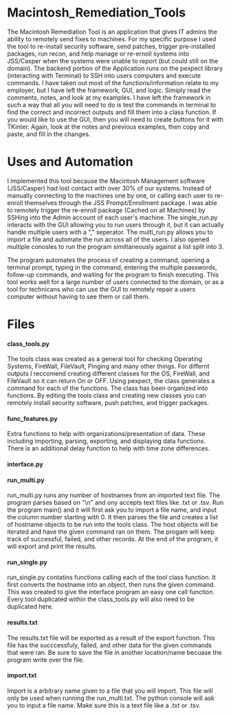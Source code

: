 # Macintosh_Remediation_Tools

The Macintosh Remediation Tool is an application that gives IT admins the ability to remotely send fixes to machines. For my specific purpose I used the tool to re-install security software, send patches, trigger pre-installed packages, run recon, and help manage or re-ernoll systems into JSS/Casper when the systems were unable to report (but could still on the domain). The backend portion of the Application runs on the pexpect library (interacting with Terminal) to SSH into users computers and execute commands. I have taken out most of the functions/information relate to my employer, but I have left the framework, GUI, and logic. Simiply read the comments, notes, and look at my examples. I have left the framework in such a way that all you will need to do is test the commands in terminal to find the correct and incorrect outputs and fill them into a class function. If you would like to use the GUI, then you will need to create buttons for it with TKinter. Again, look at the notes and previous examples, then copy and paste, and fill in the changes. 

# Uses and Automation

I implemented this tool because the Macintosh Management software (JSS/Casper) had lost contact with over 30% of our systems. Instead of manually connecting to the machines one by one, or calling each user to re-enroll themselves through the JSS Prompt/Enrollment package. I was able to remotely trigger the re-enroll package (Cached on all Machines) by SSHing into the Admin account of each user's machine. The single_run.py interacts with the GUI allowing you to run users through it, but it can actually handle multiple users with a "," seperator. The multi_run.py allows you to import a file and automate the run across all of the users. I also opened multiple conosles to run the program similtaneously against a list split into 3. 

The program automates the process of creating a command, opening a terminal prompt, typing in the command, entering the multiple passwords, follow-up commands, and waiting for the program to finish executing. This tool works well for a large number of users connected to the domain, or as a tool for technicans who can use the GUI to remotely repair a users computer without having to see them or call them. 

# Files

#### class_tools.py

The tools class was created as a general tool for checking Operating Systems, FireWall, FileVault, Pinging and many other things. For differnt outputs I reccomend creating different classes for the OS, FireWall, and FileVault so it can return On or OFF. Using pexpect, the class generates a command for each of the functions. The class has been organized into functions. By editing the tools class and creating new classes you can remotely install security software, push patches, and trigger packages.

#### func_features.py

Extra functions to help with organizations/presentation of data. These including importing, parsing, exporting, and displaying data functions. There is an additional delay function to help with time zone differences.

#### interface.py



#### run_multi.py

run_multi.py runs any number of hostnames from an imported text file. The program parses based on "\n" and ony accepts text files like .txt or .tsv. Run the program main() and it will first ask you to import a file name, and input the column number starting with 0. It then parses the file and creates a list of hostname objects to be run into the tools class. The host objects will be iterated and have the given command ran on them. The progam will keep track of successful, failed, and other records. At the end of the program, it will export and print the results. 

#### run_single.py

run_single.py contatins functions calling each of the tool class function. It first converts the hostname into an object, then runs the given command. This was created to give the interface program an easy one call function. Every tool duplicated within the class_tools.py will also need to be duplicated here.

#### results.txt

The results.txt file will be exported as a result of the export function. This file has the succcessfuly, failed, and other data for the given commands that were ran. Be sure to save the file in another location/name becuase the program write over the file.

#### import.txt

Import is a arbitrary name given to a file that you will import. This file will only be used when running the run_multi.txt. The python console will ask you to input a file name. Make sure this is a text file like a .txt or .tsv. 


